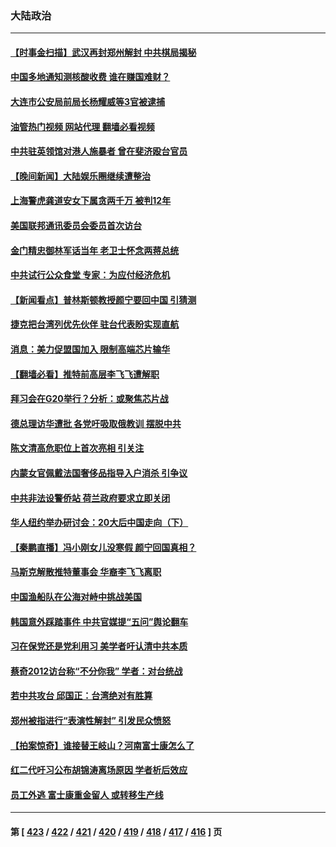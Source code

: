 ### 大陆政治
---
#### [【时事金扫描】武汉再封郑州解封 中共棋局揭秘](../../pages/ncid277/n13858001.md?11030045) 
#### [中国多地通知测核酸收费 谁在赚国难财？](../../pages/ncid277/n13857855.md?11030045) 
#### [大连市公安局前局长杨耀威等3官被逮捕](../../pages/ncid277/n13857658.md?11030045) 
#### [油管热门视频 网站代理 翻墙必看视频](http://132.145.103.77:81/youtube.html?11030045)
#### [中共驻英领馆对港人施暴者 曾在斐济殴台官员](../../pages/ncid277/n13857819.md?11030045) 
#### [【晚间新闻】大陆娱乐圈继续遭整治](../../pages/ncid277/n13857785.md?11030045) 
#### [上海警虎龚道安女下属贪两千万 被判12年](../../pages/ncid277/n13857804.md?11030045) 
#### [美国联邦通讯委员会委员首次访台](../../pages/ncid277/n13857688.md?11030045) 
#### [金门精忠御林军话当年 老卫士怀念两蒋总统](../../pages/ncid277/n13857752.md?11030045) 
#### [中共试行公众食堂 专家：为应付经济危机](../../pages/ncid277/n13857649.md?11030045) 
#### [【新闻看点】普林斯顿教授颜宁要回中国 引猜测](../../pages/ncid277/n13857436.md?11030045) 
#### [捷克把台湾列优先伙伴 驻台代表盼实现直航](../../pages/ncid277/n13857566.md?11030045) 
#### [消息：美力促盟国加入 限制高端芯片输华](../../pages/ncid277/n13857530.md?11030045) 
#### [【翻墙必看】推特前高层李飞飞遭解职](../../pages/ncid277/n13857642.md?11030045) 
#### [拜习会在G20举行？分析：或聚焦芯片战](../../pages/ncid277/n13857398.md?11030045) 
#### [德总理访华遭批 各党吁吸取俄教训 摆脱中共](../../pages/ncid277/n13857413.md?11030045) 
#### [陈文清高危职位上首次亮相 引关注](../../pages/ncid277/n13857105.md?11030045) 
#### [内蒙女官佩戴法国奢侈品指导入户消杀 引争议](../../pages/ncid277/n13857438.md?11030045) 
#### [中共非法设警侨站 荷兰政府要求立即关闭](../../pages/ncid277/n13857411.md?11030045) 
#### [华人纽约举办研讨会：20大后中国走向（下）](../../pages/ncid277/n13857386.md?11030045) 
#### [【秦鹏直播】冯小刚女儿没寒假 颜宁回国真相？](../../pages/ncid277/n13857404.md?11030045) 
#### [马斯克解散推特董事会 华裔李飞飞离职](../../pages/ncid277/n13857393.md?11030045) 
#### [中国渔船队在公海对峙中挑战美国](../../pages/ncid277/n13857254.md?11030045) 
#### [韩国意外踩踏事件 中共官媒提“五问”舆论翻车](../../pages/ncid277/n13857075.md?11030045) 
#### [习在保党还是党利用习 美学者吁认清中共本质](../../pages/ncid277/n13857367.md?11030045) 
#### [蔡奇2012访台称“不分你我” 学者：对台统战](../../pages/ncid277/n13857329.md?11030045) 
#### [若中共攻台 邱国正：台湾绝对有胜算](../../pages/ncid277/n13857264.md?11030045) 
#### [郑州被指进行“表演性解封” 引发民众愤怒](../../pages/ncid277/n13857307.md?11030045) 
#### [【拍案惊奇】谁接替王岐山？河南富士康怎么了](../../pages/ncid277/n13857226.md?11030045) 
#### [红二代吁习公布胡锦涛离场原因 学者析后效应](../../pages/ncid277/n13857076.md?11030045) 
#### [员工外逃 富士康重金留人 或转移生产线](../../pages/ncid277/n13857153.md?11030045) 

---
#### 第 [ [423](./423.md?11030045) / [422](./422.md?11030045) / [421](./421.md?11030045) / [420](./420.md?11030045) / [419](./419.md?11030045) / [418](./418.md?11030045) / [417](./417.md?11030045) / [416](./416.md?11030045) ] 页
